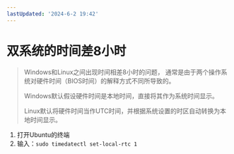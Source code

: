 ```yaml
---
lastUpdated: '2024-6-2 19:42'
---
```


# 双系统的时间差8小时

> Windows和Linux之间出现时间相差8小时的问题，
> 通常是由于两个操作系统对硬件时间（BIOS时间）的解释方式不同所导致的。
>
> Windows默认假设硬件时间是本地时间，直接将其作为系统时间显示。
>
> Linux默认将硬件时间当作UTC时间，并根据系统设置的时区自动转换为本地时间显示。

1. 打开Ubuntu的终端
2. 输入：```sudo timedatectl set-local-rtc 1```
